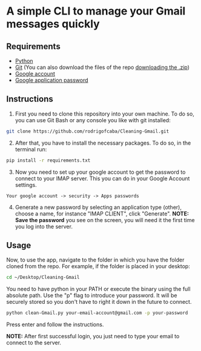 # A simple CLI to manage your Gmail messages quickly

## Requirements

- [Python](https://www.python.org/downloads/)
- [Git](https://git-scm.com/) (You can also download the files of the repo [downloading the .zip](https://github.com/rodrigofcaba/Cleaning-Gmail/archive/refs/heads/master.zip))
- [Google account](https://support.google.com/accounts/answer/27441?hl=es)
- [Google application password](https://support.google.com/accounts/answer/185833?hl=es)
  

## Instructions

1. First you need to clone this repository into your own machine. To do so, you can use Git Bash or any console you like with git installed:

```bash
git clone https://github.com/rodrigofcaba/Cleaning-Gmail.git
```

2. After that, you have to install the necessary packages. To do so, in the terminal run:

```bash
pip install -r requirements.txt
```

3. Now you need to set up your google account to get the password to connect to your IMAP server. This you can do in your Google Account settings.

```
Your google account -> security -> Apps passwords
```
4. Generate a new password by selecting an application type (other), choose a name, for instance "IMAP CLIENT", click "Generate".
**NOTE:** **Save the password** you see on the screen, you will need it the first time you log into the server.


## Usage

Now, to use the app, navigate to the folder in which you have the folder cloned from the repo. For example, if the folder is placed in your desktop:

```bash
cd ~/Desktop/Cleaning-Gmail
```
You need to have python in your PATH or execute the binary using the full absolute path. Use the "p" flag to introduce your password. It will be securely stored so you don't have to right it down in the future to connect.

```bash
python clean-Gmail.py your-email-account@gmail.com -p your-password 
```
Press enter and follow the instructions.

**NOTE:** After first successful login, you just need to type your email to connect to the server.

